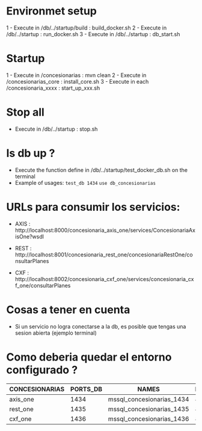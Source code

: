 # Environmet setup

1 - Execute in /db/../startup/build     : build_docker.sh
2 - Execute in /db/../startup           : run_docker.sh
3 - Execute in /db/../startup           : db_start.sh 


# Startup
 
1 - Execute in /concesionarias          : mvn clean
2 - Execute in /concesionarias_core     : install_core.sh
3 - Execute in each /concesionaria_xxxx : start_up_xxx.sh


# Stop all

- Execute in /db/../startup             : stop.sh


# Is db up ?

- Execute the function define in /db/../startup/test_docker_db.sh on the terminal
- Example of usages: `test_db 1434`
                     `use db_concesionarias` 


# URLs para consumir los servicios:

- AXIS : http://localhost:8000/concesionaria_axis_one/services/ConcesionariaAxisOne?wsdl

- REST : http://localhost:8001/concesionaria_rest_one/concesionariaRestOne/consultarPlanes

- CXF  : http://localhost:8002/concesionaria_cxf_one/services/concesionaria_cxf_one/consultarPlanes


# Cosas a tener en cuenta

- Si un servicio no logra conectarse a la db, es posible que tengas una sesion abierta (ejemplo terminal) 


# Como deberia quedar el entorno configurado ?

|CONCESIONARIAS  |PORTS_DB  |NAMES                     |PORTS_WEB|
|----------------|----------|--------------------------|---------|       
|axis_one        |1434      |mssql_concesionarias_1434 |8000     |
|rest_one        |1435      |mssql_concesionarias_1435 |8001     |
|cxf_one         |1436      |mssql_concesionarias_1436 |8002     |
